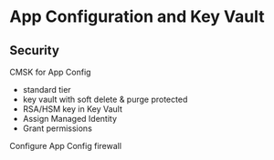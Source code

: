 # App Configuration and Key Vault 

## Security
CMSK for App Config
- standard tier 
- key vault with soft delete & purge protected  
- RSA/HSM key in Key Vault 
- Assign Managed Identity
- Grant permissions 

Configure App Config firewall 

